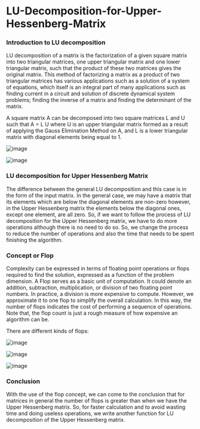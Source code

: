 # LU-Decomposition-for-Upper-Hessenberg-Matrix
### Introduction to LU decomposition
LU decomposition of a matrix is the factorization of a given square matrix into two triangular matrices, one upper triangular matrix and one lower triangular matrix, such that the product of these two matrices gives the original matrix. This method of factorizing a matrix as a product of two triangular matrices has various applications such as a solution of a system of equations, which itself is an integral part of many applications such as finding current in a circuit and solution of discrete dynamical system problems; finding the inverse of a matrix and finding the determinant of the matrix. 

A square matrix A can be decomposed into two square matrices L and U such that A = L U where U is an upper triangular matrix formed as a result of applying the Gauss Elimination Method on A, and L is a lower triangular matrix with diagonal elements being equal to 1.

![image](https://user-images.githubusercontent.com/125180530/219429450-0703379b-2866-4a6c-9d57-78195192bf0a.png)

![image](https://user-images.githubusercontent.com/125180530/219429590-9ed7ae1e-9d91-4a40-bbdd-589eb764ee13.png)

### LU decomposition for Upper Hessenberg Matrix
The difference between the general LU decomposition and this case is in the form of the input matrix. In the general case, we may have a matrix that its elements which are below the diagonal elements are non-zero however, in the Upper Hessenberg matrix the elements below the diagonal ones, except one element, are all zero. So, if we want to follow the process of LU decomposition for the Upper Hessenberg matrix, we have to do more operations although there is no need to do so. So, we change the process to reduce the number of operations and also the time that needs to be spent finishing the algorithm. 

### Concept or Flop
Complexity can be expressed in terms of floating point operations or flops required to find the solution, expressed as a function of the problem dimension. A Flop serves as a basic unit of computation. It could denote an addition, subtraction, multiplication, or division of two floating point numbers. In practice, a division is more expensive to compute. However, we approximate it to one flop to simplify the overall calculation. In this way, the number of flops indicates the cost of performing a sequence of operations. Note that, the flop count is just a rough measure of how expensive an algorithm can be. 

There are different kinds of flops:

![image](https://user-images.githubusercontent.com/125180530/219454156-d1ed325e-5b1c-402f-94f9-c8160edcd123.png)

![image](https://user-images.githubusercontent.com/125180530/219454210-072f38e0-7328-4b7c-82b3-a2ed694b3357.png)

![image](https://user-images.githubusercontent.com/125180530/219454282-4365cf2c-c5b8-4ac7-9c7a-65cd6129581b.png)

### Conclusion
With the use of the flop concept, we can come to the conclusion that for matrices in general the number of flops is greater than when we have the Upper Hessenberg matrix. So, for faster calculation and to avoid wasting time and doing useless operations, we write another function for LU decomposition of the Upper Hessenberg matrix. 
